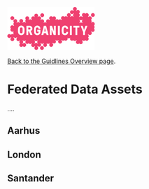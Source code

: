 ![Organicity Logo](../images/organicity_logo_pink_100.png)

[Back to the Guidlines Overview page](https://organicityeu.github.io/).

# Federated Data Assets

....

## Aarhus

## London

## Santander
 
  
